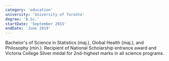 ```yaml
---
category: 'education'
university: 'University of Toronto'
degree: 'B.Sc.'
startDate: 'September 2015'
endDate: 'June 2019'
---
```


Bachelor's of Science in Statistics (maj.), Global Health (maj.), and Philosophy (min.). Recipient of National Scholarship entrance award and Victoria College Silver medal for 2nd-highest marks in all science programs.